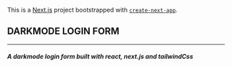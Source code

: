 This is a [Next.js](https://nextjs.org) project bootstrapped with [`create-next-app`](https://nextjs.org/docs/app/api-reference/cli/create-next-app).

## DARKMODE LOGIN FORM
---

#### _A darkmode login form built with react, next.js and tailwindCss_